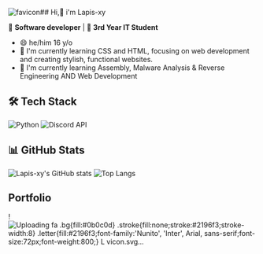 ![favicon](https://github.com/user-attachments/assets/4cd2d4da-0e3b-42cc-93ee-910625fe611e)## Hi,👋 i'm Lapis-xy 

🎯 **Software developer** | 🤖 **3rd Year IT Student**
- 😄 he/him 16 y/o
- 🔭 I'm currently learning CSS and HTML, focusing on web development and creating stylish, functional websites.
- 🌱 I'm currently learning Assembly, Malware Analysis & Reverse Engineering AND Web Development

## 🛠️ **Tech Stack**

![Python](https://img.shields.io/badge/Python-3776AB?style=for-the-badge&logo=python&logoColor=white)
![Discord API](https://img.shields.io/badge/Discord-7289DA?style=for-the-badge&logo=discord&logoColor=white)



## 📊 **GitHub Stats**


![Lapis-xy's GitHub stats](https://github-readme-stats.vercel.app/api?username=Lapis-xy&show_icons=true&theme=dark&hide_title=true)
![Top Langs](https://github-readme-stats.vercel.app/api/top-langs/?username=Lapis-xy&layout=compact&theme=dark)

## Portfolio

!![Uploading fa<?xml version="1.0" encoding="UTF-8"?>
<svg xmlns="http://www.w3.org/2000/svg" viewBox="0 0 128 128">
  <defs>
    <style>
      .bg{fill:#0b0c0d}
      .stroke{fill:none;stroke:#2196f3;stroke-width:8}
      .letter{fill:#2196f3;font-family:'Nunito', 'Inter', Arial, sans-serif;font-size:72px;font-weight:800;}
    </style>
  </defs>
  <rect class="bg" x="0" y="0" width="128" height="128" rx="64" ry="64"/>
  <rect class="stroke" x="4" y="4" width="120" height="120" rx="60" ry="60"/>
  <text class="letter" x="64" y="68" text-anchor="middle" dominant-baseline="middle">L</text>
</svg>
vicon.svg…]()




<!--
**Lapis-xy/Lapis-xy** is a ✨ _special_ ✨ repository because its `README.md` (this file) appears on your GitHub profile.

Here are some ideas to get you started:

- 🔭 I’m currently working on ...
- 🌱 I’m currently learning ...
- 👯 I’m looking to collaborate on ...
- 🤔 I’m looking for help with ...
- 💬 Ask me about ...
- 📫 How to reach me: ...
- 😄 Pronouns: ...
- ⚡ Fun fact: ...
-->

